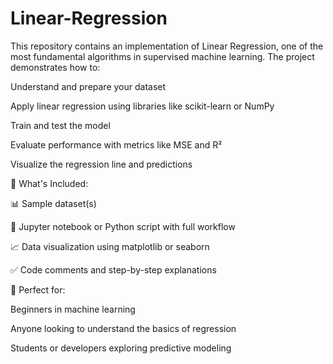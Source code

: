 # Linear-Regression

This repository contains an implementation of Linear Regression, one of the most fundamental algorithms in supervised machine learning. The project demonstrates how to:

Understand and prepare your dataset

Apply linear regression using libraries like scikit-learn or NumPy

Train and test the model

Evaluate performance with metrics like MSE and R²

Visualize the regression line and predictions


📁 What's Included:

📊 Sample dataset(s)

🧮 Jupyter notebook or Python script with full workflow

📈 Data visualization using matplotlib or seaborn

✅ Code comments and step-by-step explanations


🚀 Perfect for:

Beginners in machine learning

Anyone looking to understand the basics of regression

Students or developers exploring predictive modeling
